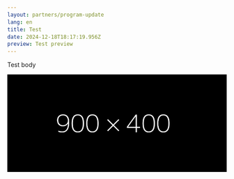 ```yaml
---
layout: partners/program-update
lang: en
title: Test
date: 2024-12-18T18:17:19.956Z
preview: T﻿est preview
---
```

T﻿est body

![alt text](/assets/img/fff.png)